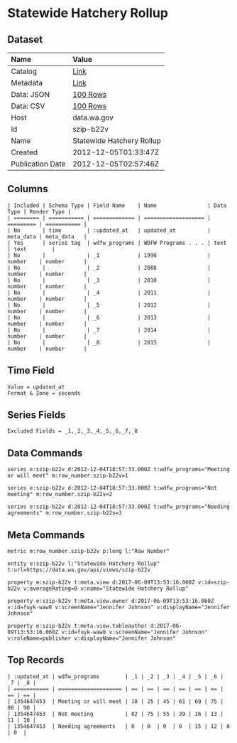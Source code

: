 # Statewide Hatchery Rollup

## Dataset

| Name | Value |
| :--- | :---- |
| Catalog | [Link](https://catalog.data.gov/dataset/statewide-hatchery-rollup-cbaab) |
| Metadata | [Link](https://data.wa.gov/api/views/szip-b22v) |
| Data: JSON | [100 Rows](https://data.wa.gov/api/views/szip-b22v/rows.json?max_rows=100) |
| Data: CSV | [100 Rows](https://data.wa.gov/api/views/szip-b22v/rows.csv?max_rows=100) |
| Host | data.wa.gov |
| Id | szip-b22v |
| Name | Statewide Hatchery Rollup |
| Created | 2012-12-05T01:33:47Z |
| Publication Date | 2012-12-05T02:57:46Z |

## Columns

```ls
| Included | Schema Type | Field Name    | Name                | Data Type | Render Type |
| ======== | =========== | ============= | =================== | ========= | =========== |
| No       | time        | :updated_at   | updated_at          | meta_data | meta_data   |
| Yes      | series tag  | wdfw_programs | WDFW Programs . . . | text      | text        |
| No       |             | _1            | 1998                | number    | number      |
| No       |             | _2            | 2008                | number    | number      |
| No       |             | _3            | 2010                | number    | number      |
| No       |             | _4            | 2011                | number    | number      |
| No       |             | _5            | 2012                | number    | number      |
| No       |             | _6            | 2013                | number    | number      |
| No       |             | _7            | 2014                | number    | number      |
| No       |             | _8            | 2015                | number    | number      |
```

## Time Field

```ls
Value = updated_at
Format & Zone = seconds
```

## Series Fields

```ls
Excluded Fields = _1,_2,_3,_4,_5,_6,_7,_8
```

## Data Commands

```ls
series e:szip-b22v d:2012-12-04T18:57:33.000Z t:wdfw_programs="Meeting or will meet" m:row_number.szip-b22v=1

series e:szip-b22v d:2012-12-04T18:57:33.000Z t:wdfw_programs="Not meeting" m:row_number.szip-b22v=2

series e:szip-b22v d:2012-12-04T18:57:33.000Z t:wdfw_programs="Needing agreements" m:row_number.szip-b22v=3
```

## Meta Commands

```ls
metric m:row_number.szip-b22v p:long l:"Row Number"

entity e:szip-b22v l:"Statewide Hatchery Rollup" t:url=https://data.wa.gov/api/views/szip-b22v

property e:szip-b22v t:meta.view d:2017-06-09T13:53:16.060Z v:id=szip-b22v v:averageRating=0 v:name="Statewide Hatchery Rollup"

property e:szip-b22v t:meta.view.owner d:2017-06-09T13:53:16.060Z v:id=fuyk-waw8 v:screenName="Jennifer Johnson" v:displayName="Jennifer Johnson"

property e:szip-b22v t:meta.view.tableauthor d:2017-06-09T13:53:16.060Z v:id=fuyk-waw8 v:screenName="Jennifer Johnson" v:roleName=publisher v:displayName="Jennifer Johnson"
```

## Top Records

```ls
| :updated_at | wdfw_programs        | _1 | _2 | _3 | _4 | _5 | _6 | _7 | _8 | 
| =========== | ==================== | == | == | == | == | == | == | == | == | 
| 1354647453  | Meeting or will meet | 18 | 25 | 45 | 61 | 69 | 75 | 80 | 90 | 
| 1354647453  | Not meeting          | 82 | 75 | 55 | 39 | 16 | 13 | 11 | 10 | 
| 1354647453  | Needing agreements   | 0  | 0  | 0  | 0  | 15 | 12 | 8  | 0  | 
```